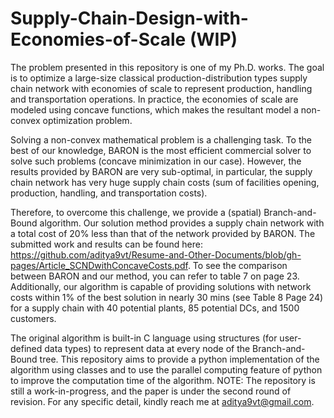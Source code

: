 # Supply-Chain-Design-with-Economies-of-Scale (WIP)

The problem presented in this repository is one of my Ph.D. works. The goal is to optimize a large-size classical production-distribution types supply chain network with economies of scale to represent production, handling and transportation operations. In practice, the economies of scale are modeled using concave functions, which makes the resultant model a non-convex optimization problem.

Solving a non-convex mathematical problem is a challenging task. To the best of our knowledge, BARON is the most efficient commercial solver to solve such problems (concave minimization in our case). However, the results provided by BARON are very sub-optimal, in particular, the supply chain network has very huge supply chain costs (sum of facilities opening, production, handling, and transportation costs).

Therefore, to overcome this challenge, we provide a (spatial) Branch-and-Bound algorithm. Our solution method provides a supply chain network with a total cost of 20% less than that of the network provided by BARON. The submitted work and results can be found here: https://github.com/aditya9vt/Resume-and-Other-Documents/blob/gh-pages/Article_SCNDwithConcaveCosts.pdf. To see the comparison between BARON and our method, you can refer to table 7 on page 23. Additionally, our algorithm is capable of providing solutions with network costs within 1% of the best solution in nearly 30 mins (see Table 8 Page 24) for a supply chain with 40 potential plants, 85 potential DCs, and 1500 customers.

The original algorithm is built-in C language using structures (for user-defined data types) to represent data at every node of the Branch-and-Bound tree. This repository aims to provide a python implementation of the algorithm using classes and to use the parallel computing feature of python to improve the computation time of the algorithm.
NOTE: The repository is still a work-in-progress, and the paper is under the second round of revision. For any specific detail, kindly reach me at aditya9vt@gmail.com.

